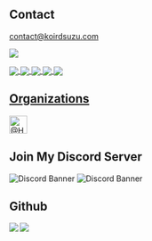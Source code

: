 ## Contact
contact@koirdsuzu.com

<a href="https://discordapp.com/users/1012694311130906665" target="_blank"><img src="https://discord-readme-badge.vercel.app/api?id=1012694311130906665"></a>   

<a href="https://discord.com/users/1012694311130906665"><img align="center" src="https://img.shields.io/static/v1?label=Discord&message=koirdsuzu&color=%237289DA&style=flat-square">
  <a href="https://youtube.com/@koirdsuzu"><img align="center" src="https://img.shields.io/static/v1?label=YouTube&message=koirdsuzu&color=f81b1b&style=flat-square">
  <a href="https://twitter.com/koirdsuzu"><img align="center" src="https://img.shields.io/static/v1?label=Twitter&message=koirdsuzu&color=%231DA1F2&style=flat-square">
  <a href="https://www.koirdsuzu.com"><img align="center" src="https://img.shields.io/static/v1?label=Website&message=koirdsuzu&color=f47fff&style=flat-square">
  <a href="https://hima-server.com"><img align="center" src="https://img.shields.io/static/v1?label=Office&message=Hima-Server&color=ffef7f&style=flat-square">
  
## Organizations
<a aria-label="Hoshizora-Server" itemprop="follows" class="avatar-group-item" data-hovercard-type="organization" data-hovercard-url="/orgs/Hoshizora-Server/hovercard" data-octo-click="hovercard-link-click" data-octo-dimensions="link_type:self" data-hydro-click="{&quot;event_type&quot;:&quot;user_profile.click&quot;,&quot;payload&quot;:{&quot;profile_user_id&quot;:108934000,&quot;target&quot;:&quot;MEMBER_ORGANIZATION_AVATAR&quot;,&quot;user_id&quot;:155215481,&quot;originating_url&quot;:&quot;https://github.com/yu-solt&quot;}}" data-hydro-click-hmac="60a5ceee46696172a1231732ca048e87e6e305b699adb309cba41d81c71f982f" href="/Hoshizora-Server">
      <img src="https://avatars.githubusercontent.com/u/176555169?s=64&amp;v=4" alt="@Hoshizora-Server" size="32" height="32" width="32" data-view-component="true" class="avatar">
</a></div>

## Join My Discord Server
  <img src="https://discordapp.com/api/guilds/957886649583415296/widget.png?style=banner2" alt="Discord Banner">

  <img src="https://discordapp.com/api/guilds/1255860289992392796/widget.png?style=banner2" alt="Discord Banner">

## Github
<a href="https://github.com/anuraghazra/github-readme-stats">
  <img align="left" src="https://github-readme-stats.vercel.app/api?username=koirdsuzu&count_private=true&show_icons=true" />
</a>
<a href="https://github.com/anuraghazra/github-readme-stats">
  <img align="left" src="https://github-readme-stats.vercel.app/api/top-langs/?username=koirdsuzu" />
</a>
